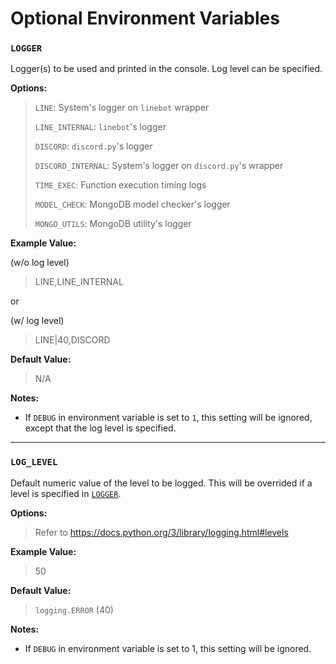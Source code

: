 # Optional Environment Variables
### `LOGGER`
Logger(s) to be used and printed in the console. Log level can be specified.

**Options:**

> `LINE`: System's logger on `linebot` wrapper
>
> `LINE_INTERNAL`: `linebot`'s logger
>
> `DISCORD`: `discord.py`'s logger
>
> `DISCORD_INTERNAL`: System's logger on `discord.py`'s wrapper
>
> `TIME_EXEC`: Function execution timing logs
>
> `MODEL_CHECK`: MongoDB model checker's logger
>
> `MONGO_UTILS`: MongoDB utility's logger

**Example Value:**

(w/o log level)

> LINE,LINE_INTERNAL

or

(w/ log level)

> LINE|40,DISCORD

**Default Value:**
> N/A

**Notes:**
- If `DEBUG` in environment variable is set to `1`, this setting will be ignored, except that the log level is specified.

<hr>

### `LOG_LEVEL`
Default numeric value of the level to be logged. This will be overrided if a level is specified in [`LOGGER`](#logger).

**Options:**
> Refer to <https://docs.python.org/3/library/logging.html#levels>

**Example Value:**
> 50

**Default Value:**
> `logging.ERROR` (40)

**Notes:**
- If `DEBUG` in environment variable is set to 1, this setting will be ignored.
